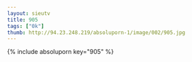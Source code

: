 ```yaml
--- 
layout: sieutv
title: 905
tags: ["0k"]
thumb: http://94.23.248.219/absoluporn-1/image/002/905.jpg
---
```

{% include absoluporn key="905" %} 
